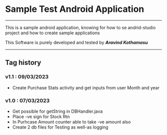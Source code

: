 # Sample Test Android Application

---

This is a sample android application, knowing for how to se andrid-studio project and how to create sample applications

This Software is purely developed and tested by ___Aravind Kothamasu___

---

## Tag history


### v1.1 : 09/03/2023

 - Create Purchase Stats activity and get inputs from user Month and year


### v1.0 : 07/03/2023

 - Get possible for getString in DBHandler.java
 - Place -ve sign for Stock Rtn
 - In Purhcase Amount counter able to take -ve amount also
 - Create 2 db files for Testing as well-as logging




